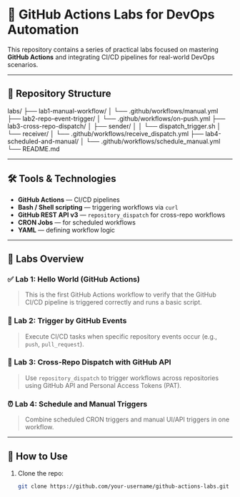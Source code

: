 # 🚀 GitHub Actions Labs for DevOps Automation

This repository contains a series of practical labs focused on mastering **GitHub Actions** and integrating CI/CD pipelines for real-world DevOps scenarios.

---

## 📁 Repository Structure

labs/
├── lab1-manual-workflow/
│ └── .github/workflows/manual.yml
├── lab2-repo-event-trigger/
│ └── .github/workflows/on-push.yml
├── lab3-cross-repo-dispatch/
│ ├── sender/
│ │ └── dispatch_trigger.sh
│ └── receiver/
│ └── .github/workflows/receive_dispatch.yml
├── lab4-scheduled-and-manual/
│ └── .github/workflows/schedule_manual.yml
└── README.md


---

## 🛠 Tools & Technologies

- **GitHub Actions** — CI/CD pipelines
- **Bash / Shell scripting** — triggering workflows via `curl`
- **GitHub REST API v3** — `repository_dispatch` for cross-repo workflows
- **CRON Jobs** — for scheduled workflows
- **YAML** — defining workflow logic

---

## 📌 Labs Overview

### ✅ Lab 1: Hello World (GitHub Actions)
> This is the first GitHub Actions workflow to verify that the GitHub CI/CD pipeline is triggered correctly and runs a basic script.

### 🔁 Lab 2: Trigger by GitHub Events
> Execute CI/CD tasks when specific repository events occur (e.g., `push`, `pull_request`).

### 🔗 Lab 3: Cross-Repo Dispatch with GitHub API
> Use `repository_dispatch` to trigger workflows across repositories using GitHub API and Personal Access Tokens (PAT).

### ⏰ Lab 4: Schedule and Manual Triggers
> Combine scheduled CRON triggers and manual UI/API triggers in one workflow.

---

## 📄 How to Use

1. Clone the repo:
   ```bash
   git clone https://github.com/your-username/github-actions-labs.git
